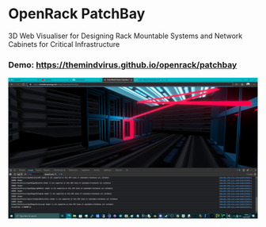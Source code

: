 # OpenRack PatchBay
3D Web Visualiser for Designing Rack Mountable Systems and Network Cabinets for Critical Infrastructure

### Demo: https://themindvirus.github.io/openrack/patchbay

![screenshot](/patchbay/screenshot.png)

<!--pending links-->